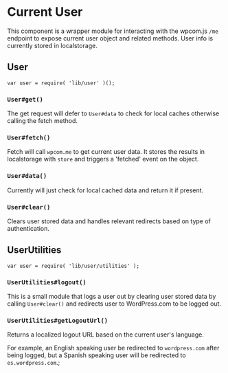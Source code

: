 Current User
======

This component is a wrapper module for interacting with the wpcom.js `/me` endpoint to expose current user object and related methods. User info is currently stored in localstorage.

## User
```
var user = require( 'lib/user' )();
```

### `User#get()`
The get request will defer to `User#data` to check for local caches otherwise calling the fetch method.

### `User#fetch()`
Fetch will call `wpcom.me` to get current user data. It stores the results in localstorage with `store` and triggers a 'fetched' event on the object.

### `User#data()`
Currently will just check for local cached data and return it if present.

### `User#clear()`
Clears user stored data and handles relevant redirects based on type of authentication.

## UserUtilities
```
var user = require( 'lib/user/utilities' );
```

### `UserUtilities#logout()`
This is a small module that logs a user out by clearing user stored data by calling `User#clear()` and redirects user to WordPress.com to be logged out.

### `UserUtilities#getLogoutUrl()`
Returns a localized logout URL based on the current user's language. 

For example, an English speaking user be redirected to `wordpress.com` after being logged, but a Spanish speaking user will be redirected to `es.wordpress.com`.;
